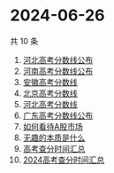 # 2024-06-26

共 10 条

<!-- BEGIN ZHIHUSEARCH -->
<!-- 最后更新时间 Wed Jun 26 2024 13:10:04 GMT+0800 (China Standard Time) -->
1. [河北高考分数线公布](https://www.zhihu.com/search?q=河北高考分数线公布)
1. [河南高考分数线公布](https://www.zhihu.com/search?q=河南高考分数线公布)
1. [安徽高考分数线](https://www.zhihu.com/search?q=安徽高考分数线)
1. [北京高考分数线](https://www.zhihu.com/search?q=北京高考分数线)
1. [河北高考分数线](https://www.zhihu.com/search?q=河北高考分数线)
1. [广东高考分数线公布](https://www.zhihu.com/search?q=广东高考分数线公布)
1. [如何看待A股市场](https://www.zhihu.com/search?q=如何看待A股市场)
1. [无趣的本质是什么](https://www.zhihu.com/search?q=无趣的本质是什么)
1. [高考查分时间汇总](https://www.zhihu.com/search?q=高考查分时间汇总)
1. [2024高考查分时间汇总](https://www.zhihu.com/search?q=2024高考查分时间汇总)
<!-- END ZHIHUSEARCH -->
